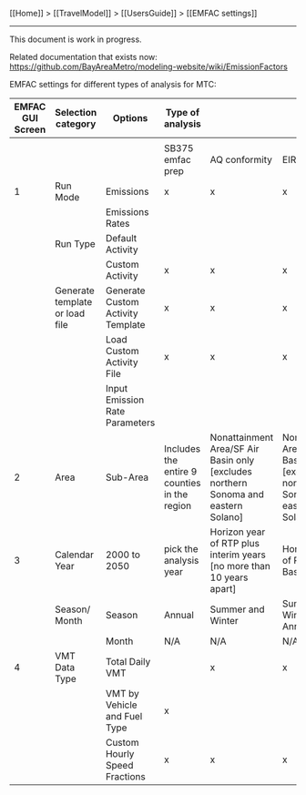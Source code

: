 [[Home]] > [[TravelModel]] > [[UsersGuide]] > [[EMFAC settings]]

***

This document is work in progress. 

Related documentation that exists now: https://github.com/BayAreaMetro/modeling-website/wiki/EmissionFactors

EMFAC settings for different types of analysis for MTC:

| EMFAC GUI Screen | Selection category             | Options                           | Type of analysis                             |                                                                                    |                                                                                    |                                              |
|------------------|--------------------------------|-----------------------------------|----------------------------------------------|------------------------------------------------------------------------------------|------------------------------------------------------------------------------------|----------------------------------------------|
|<img width=200/>|<img width=500/>|<img width=500/>|<img width=500/>|<img width=500/>|<img width=500/>|<img width=500/>|
|                  |                                |                                   | SB375 emfac prep                             | AQ conformity                                                                      | EIR                                                                                | RTP Development                              |
| 1                | Run Mode                       | Emissions                         | x                                            | x                                                                                  | x                                                                                  | x                                            |
|                  |                                | Emissions Rates                   |                                              |                                                                                    |                                                                                    | x                                            |
|                  | Run Type                       | Default Activity                  |                                              |                                                                                    |                                                                                    |                                              |
|                  |                                | Custom Activity                   | x                                            | x                                                                                  | x                                                                                  | x                                            |
|                  | Generate template or load file | Generate Custom Activity Template | x                                            | x                                                                                  | x                                                                                  | x                                            |
|                  |                                | Load Custom Activity File         | x                                            | x                                                                                  | x                                                                                  |                                              |
|                  |                                | Input Emission Rate Parameters    |                                              |                                                                                    |                                                                                    | x                                            |
| 2                | Area                           | Sub-Area                          | Includes the entire 9 counties in the region | Nonattainment Area/SF Air Basin only [excludes northern Sonoma and eastern Solano] | Nonattainment Area/SF Air Basin only [excludes northern Sonoma and eastern Solano] | Includes the entire 9 counties in the region |
| 3                | Calendar Year                  | 2000 to 2050                      | pick the analysis year                       | Horizon year of RTP plus interim years [no more than 10 years apart]               | Horizon year of RTP plus Base year                                                 | Horizon year of RTP plus Base year           |
|                  | Season/ Month                  | Season                            | Annual                                       | Summer and Winter                                                                  | Summer, Winter and Annual                                                          | Summer, Winter and Annual                    |
|                  |                                | Month                             | N/A                                          | N/A                                                                                | N/A                                                                                | N/A                                          |
| 4                | VMT Data Type                  | Total Daily VMT                   |                                              | x                                                                                  | x                                                                                  | x                                            |
|                  |                                | VMT by Vehicle and Fuel Type      | x                                            |                                                                                    |                                                                                    |                                              |
|                  |                                | Custom Hourly Speed Fractions     | x                                            | x                                                                                  | x                                                                                  | x                                            |

